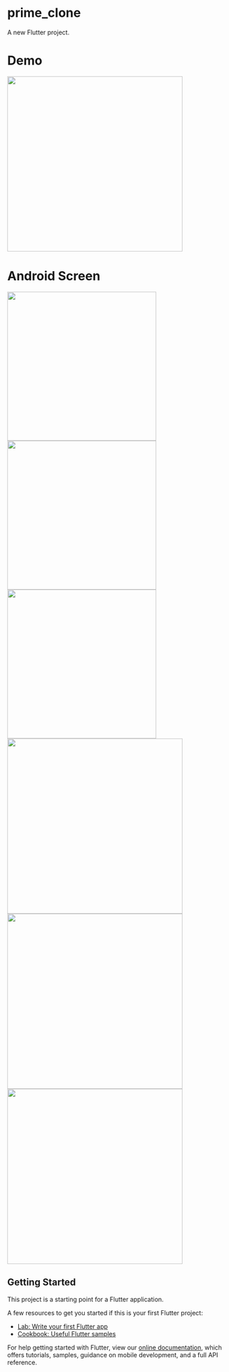 # prime_clone
A new Flutter project.

# Demo
<img height="400px" src="https://user-images.githubusercontent.com/59611415/106008610-7b716500-60dd-11eb-838f-636389eb593b.gif">


# Android Screen
<img height="340px" src="https://user-images.githubusercontent.com/59611415/106002775-875a2880-60d7-11eb-97d6-042fb4fa4441.png">  <img height="340px" src="https://user-images.githubusercontent.com/59611415/106003055-d56f2c00-60d7-11eb-8c39-5da08058113c.png">  <img height="340px" src="https://user-images.githubusercontent.com/59611415/106003262-08192480-60d8-11eb-92f8-993af4208ae7.png">  <img height="400px" src="https://user-images.githubusercontent.com/59611415/106003461-3a2a8680-60d8-11eb-80c6-f17d72459169.png"> <img height="400px" src="https://user-images.githubusercontent.com/59611415/106003567-54646480-60d8-11eb-9932-d57d0feafca2.png"> <img height="400px" src="https://user-images.githubusercontent.com/59611415/106003740-81b11280-60d8-11eb-837d-c7a9fd32217a.png">  


## Getting Started

This project is a starting point for a Flutter application.

A few resources to get you started if this is your first Flutter project:

- [Lab: Write your first Flutter app](https://flutter.dev/docs/get-started/codelab)
- [Cookbook: Useful Flutter samples](https://flutter.dev/docs/cookbook)

For help getting started with Flutter, view our
[online documentation](https://flutter.dev/docs), which offers tutorials,
samples, guidance on mobile development, and a full API reference.
